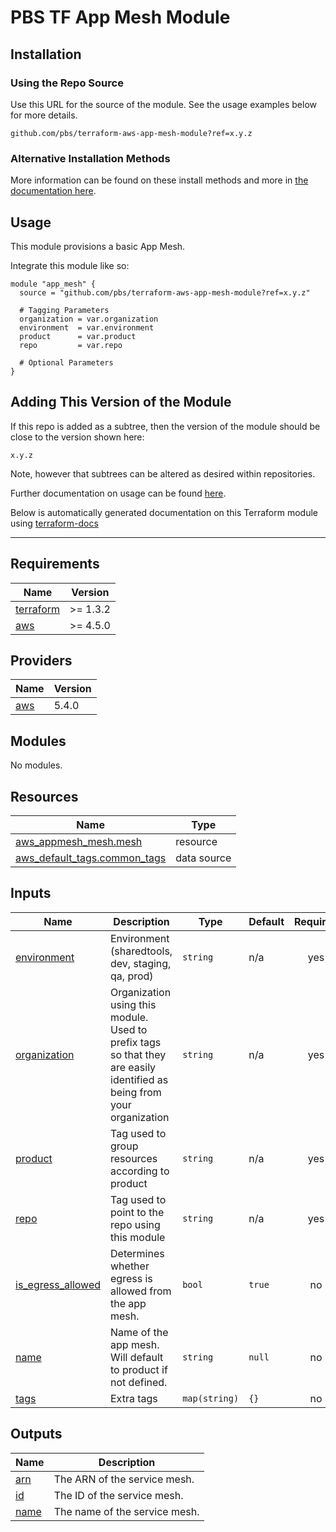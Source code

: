 # PBS TF App Mesh Module

## Installation

### Using the Repo Source

Use this URL for the source of the module. See the usage examples below for more details.

```hcl
github.com/pbs/terraform-aws-app-mesh-module?ref=x.y.z
```

### Alternative Installation Methods

More information can be found on these install methods and more in [the documentation here](./docs/general/install).

## Usage

This module provisions a basic App Mesh.

Integrate this module like so:

```hcl
module "app_mesh" {
  source = "github.com/pbs/terraform-aws-app-mesh-module?ref=x.y.z"

  # Tagging Parameters
  organization = var.organization
  environment  = var.environment
  product      = var.product
  repo         = var.repo

  # Optional Parameters
}
```

## Adding This Version of the Module

If this repo is added as a subtree, then the version of the module should be close to the version shown here:

`x.y.z`

Note, however that subtrees can be altered as desired within repositories.

Further documentation on usage can be found [here](./docs).

Below is automatically generated documentation on this Terraform module using [terraform-docs][terraform-docs]

---

[terraform-docs]: https://github.com/terraform-docs/terraform-docs

## Requirements

| Name | Version |
|------|---------|
| <a name="requirement_terraform"></a> [terraform](#requirement\_terraform) | >= 1.3.2 |
| <a name="requirement_aws"></a> [aws](#requirement\_aws) | >= 4.5.0 |

## Providers

| Name | Version |
|------|---------|
| <a name="provider_aws"></a> [aws](#provider\_aws) | 5.4.0 |

## Modules

No modules.

## Resources

| Name | Type |
|------|------|
| [aws_appmesh_mesh.mesh](https://registry.terraform.io/providers/hashicorp/aws/latest/docs/resources/appmesh_mesh) | resource |
| [aws_default_tags.common_tags](https://registry.terraform.io/providers/hashicorp/aws/latest/docs/data-sources/default_tags) | data source |

## Inputs

| Name | Description | Type | Default | Required |
|------|-------------|------|---------|:--------:|
| <a name="input_environment"></a> [environment](#input\_environment) | Environment (sharedtools, dev, staging, qa, prod) | `string` | n/a | yes |
| <a name="input_organization"></a> [organization](#input\_organization) | Organization using this module. Used to prefix tags so that they are easily identified as being from your organization | `string` | n/a | yes |
| <a name="input_product"></a> [product](#input\_product) | Tag used to group resources according to product | `string` | n/a | yes |
| <a name="input_repo"></a> [repo](#input\_repo) | Tag used to point to the repo using this module | `string` | n/a | yes |
| <a name="input_is_egress_allowed"></a> [is\_egress\_allowed](#input\_is\_egress\_allowed) | Determines whether egress is allowed from the app mesh. | `bool` | `true` | no |
| <a name="input_name"></a> [name](#input\_name) | Name of the app mesh. Will default to product if not defined. | `string` | `null` | no |
| <a name="input_tags"></a> [tags](#input\_tags) | Extra tags | `map(string)` | `{}` | no |

## Outputs

| Name | Description |
|------|-------------|
| <a name="output_arn"></a> [arn](#output\_arn) | The ARN of the service mesh. |
| <a name="output_id"></a> [id](#output\_id) | The ID of the service mesh. |
| <a name="output_name"></a> [name](#output\_name) | The name of the service mesh. |
